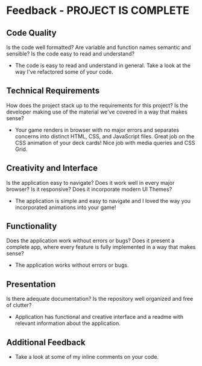 # Feedback - PROJECT IS COMPLETE

## Code Quality

Is the code well formatted? Are variable and function names semantic and sensible? Is the code easy to read and understand?

- The code is easy to read and understand in general. Take a look at the way I've refactored some of your code.

## Technical Requirements

How does the project stack up to the requirements for this project? Is the developer making use of the material we've covered in a way that makes sense?

- Your game renders in browser with no major errors and separates concerns into distinct HTML, CSS, and JavaScript files. Great job on the CSS animation of your deck cards! Nice job with media queries and CSS Grid.

## Creativity and Interface

Is the application easy to navigate? Does it work well in every major browser? Is it responsive? Does it incorporate modern UI Themes?

- The application is simple and easy to navigate and I loved the way you incorporated animations into your game!

## Functionality

Does the application work without errors or bugs? Does it present a complete app, where every feature is fully implemented in a way that makes sense?

- The application works without errors or bugs.

## Presentation

Is there adequate documentation? Is the repository well organized and free of clutter?

- Application has functional and creative interface and a readme with relevant information about the application.

## Additional Feedback

- Take a look at some of my inline comments on your code.
